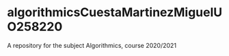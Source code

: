 # algorithmicsCuestaMartinezMiguelUO258220
A repository for the subject Algorithmics, course 2020/2021
